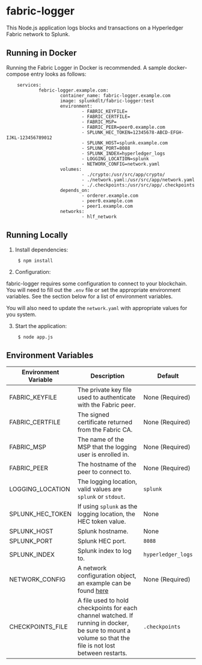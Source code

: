 fabric-logger
==================================================

This Node.js application logs blocks and transactions on a Hyperledger Fabric network to Splunk.

Running in Docker
-----------------

Running the Fabric Logger in Docker is recommended. A sample docker-compose entry looks as follows:

        services:
                febric-logger.example.com:
                        container_name: fabric-logger.example.com
                        image: splunkdlt/fabric-logger:test
                        environment:
                                - FABRIC_KEYFILE=
                                - FABRIC_CERTFILE=
                                - FABRIC_MSP=
                                - FABRIC_PEER=peer0.example.com
                                - SPLUNK_HEC_TOKEN=12345678-ABCD-EFGH-IJKL-123456789012
                                - SPLUNK_HOST=splunk.example.com
                                - SPLUNK_PORT=8088
                                - SPLUNK_INDEX=hyperledger_logs
                                - LOGGING_LOCATION=splunk
                                - NETWORK_CONFIG=network.yaml
                        volumes:
                                - ./crypto:/usr/src/app/crypto/
                                - ./network.yaml:/usr/src/app/network.yaml
                                - ./.checkpoints:/usr/src/app/.checkpoints
                        depends_on:
                                - orderer.example.com
                                - peer0.example.com
                                - peer1.example.com
                        networks:
                                - hlf_network

Running Locally
---------------

1. Install dependencies:

        $ npm install

2. Configuration:

fabric-logger requires some configuration to connect to your blockchain.  You will need to fill out the `.env` file or set the appropriate environment variables. See the section below for a list of environment variables.

You will also need to update the `network.yaml` with appropriate values for you system.

3. Start the application:

        $ node app.js

Environment Variables
---------------------

| Environment Variable | Description | Default |
|----------------------|-------------|---------|
| FABRIC_KEYFILE       | The private key file used to authenticate with the Fabric peer. | None (Required) |
| FABRIC_CERTFILE      | The signed certificate returned from the Fabric CA. | None (Required) |
| FABRIC_MSP           | The name of the MSP that the logging user is enrolled in. | None (Required) |
| FABRIC_PEER          | The hostname of the peer to connect to. | None (Required) |
| LOGGING_LOCATION     | The logging location, valid values are `splunk` or `stdout`. | `splunk` |
| SPLUNK_HEC_TOKEN     | If using `splunk` as the logging location, the HEC token value. | None |
| SPLUNK_HOST          | Splunk hostname. | None |
| SPLUNK_PORT          | Splunk HEC port. | `8088` |
| SPLUNK_INDEX         | Splunk index to log to. | `hyperledger_logs` |
| NETWORK_CONFIG       | A network configuration object, an example can be found [here](https://fabric-sdk-node.github.io/release-1.4/tutorial-network-config.html) | None (Required) |
| CHECKPOINTS_FILE     | A file used to hold checkpoints for each channel watched. If running in docker, be sure to mount a volume so that the file is not lost between restarts. | `.checkpoints` |
